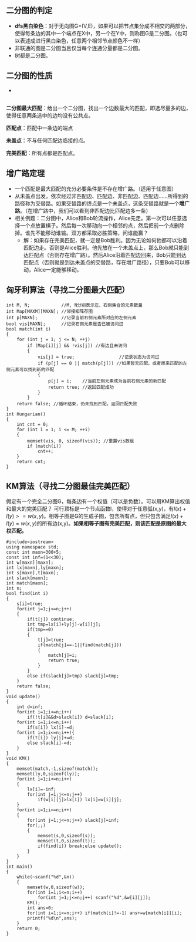 ## 二分图的判定
- **dfs黑白染色**：对于无向图G=(V,E)，如果可以把节点集分成不相交的两部分，使得每条边的其中一个端点在X中，另一个在Y中，则称图G是二分图。（也可以表述成进行黑白染色，任意两个相邻节点颜色不一样）
- 非联通的图是二分图当且仅当每个连通分量都是二分图。
- 树都是二分图。
## 二分图的性质
- 
##

**二分图最大匹配**：给出一个二分图，找出一个边数最大的匹配，即选尽量多的边，使得任意两条选中的边均没有公共点。

**匹配点**：匹配中一条边的端点

**未盖点**：不与任何匹配边临接的点。

**完美匹配**：所有点都是匹配点。

## 增广路定理
- 一个匹配是最大匹配的充分必要条件是不存在增广路。（适用于任意图）
- 从未盖点出发，依次经过非匹配边、匹配边、非匹配边、匹配边......所得到的路径称为交替路。如果交替路的终点是一个未盖点，这条交替路就是一个**增广路**。（在增广路中，我们可以看到非匹配边比匹配边多一条）
- 相关例题：二分图中，Alice和Bob轮流操作，Alice先走。第一次可以任意选择一个点放置棋子。然后每一次移动向一个相邻的点，然后把前一个点删除掉。谁先不能移动谁输。双方都采取必胜策略，问谁能赢？
  - 解：如果存在完美匹配，就一定是Bob胜利。因为无论如何他都可以沿着匹配边走。否则是Alice胜利。他先放在一个未盖点上，那么Bob就只能到达匹配点（否则存在增广路）。然后Alice沿着匹配边回来，Bob只能到达匹配点（否则就是到达未盖点的交替路，存在增广路径），只要Bob可以移动，Alice一定能够移动。

## 匈牙利算法（寻找二分图最大匹配）
```
int M, N;            //M, N分别表示左、右侧集合的元素数量
int Map[MAXM][MAXN]; //邻接矩阵存图
int p[MAXN];         //记录当前右侧元素所对应的左侧元素
bool vis[MAXN];      //记录右侧元素是否已被访问过
bool match(int i)
{
    for (int j = 1; j <= N; ++j)
        if (Map[i][j] && !vis[j]) //有边且未访问
        {
            vis[j] = true;                 //记录状态为访问过
            if (p[j] == 0 || match(p[j])) //如果暂无匹配，或者原来匹配的左侧元素可以找到新的匹配
            {
                p[j] = i;    //当前左侧元素成为当前右侧元素的新匹配
                return true; //返回匹配成功
            }
        }
    return false; //循环结束，仍未找到匹配，返回匹配失败
}
int Hungarian()
{
    int cnt = 0;
    for (int i = 1; i <= M; ++i)
    {
        memset(vis, 0, sizeof(vis)); //重置vis数组
        if (match(i))
            cnt++;
    }
    return cnt;
}
```

## KM算法（寻找二分图最佳完美匹配）
假定有一个完全二分图G，每条边有一个权值（可以是负数）。可以用KM算出权值和最大的完美匹配？
可行顶标是一个节点函数l，使得对于任意弧(x,y)，有$l(x)+l(y)>=w(x,y)$。相等子图是G的生成子图，包含所有点，但只包含满足$l(x)+l(y)=w(x,y)$的所有边(x,y)。**如果相等子图有完美匹配，则该匹配是原图的最大权匹配。**

```
#include<iostream>
using namespace std;
const int maxn=300+5;
const int inf=(1<<30);
int w[maxn][maxn];
int lx[maxn],ly[maxn];
int s[maxn],t[maxn];
int slack[maxn];
int match[maxn];
int n;
bool find(int i)
{
    s[i]=true;
    for(int j=1;j<=n;j++)
    {
        if(t[j]) continue;
        int tmp=lx[i]+ly[j]-w[i][j];
        if(tmp==0)
        {
            t[j]=true;
            if(match[j]==-1||find(match[j]))
            {
                match[j]=i;
                return true;
            }
        }
        else if(slack[j]>tmp) slack[j]=tmp;
    }
    return false;
}
void update()
{
    int d=inf;
    for(int i=1;i<=n;i++)
        if(!t[i]&&d>slack[i]) d=slack[i];
    for(int i=1;i<=n;i++)
        if(s[i]) lx[i]-=d;
    for(int i=1;i<=n;i++){
        if(t[i]) ly[i]+=d;
        else slack[i]-=d;
    }
}
void KM()
{
    memset(match,-1,sizeof(match));
    memset(ly,0,sizeof(ly));
    for(int i=1;i<=n;i++)
    {
        lx[i]=-inf;
        for(int j=1;j<=n;j++)
            if(w[i][j]>lx[i]) lx[i]=w[i][j];
    }
    for(int i=1;i<=n;i++)
    {
        for(int j=1;j<=n;j++) slack[j]=inf;
        for(;;)
        {
            memset(s,0,sizeof(s));
            memset(t,0,sizeof(t));
            if(find(i)) break;else update();
        }
    }
}
int main()
{
    while(~scanf("%d",&n))
    {
        memset(w,0,sizeof(w));
        for(int i=1;i<=n;i++)
            for(int j=1;j<=n;j++) scanf("%d",&w[i][j]);
        KM();
        int ans=0;
        for(int i=1;i<=n;i++) if(match[i]!=-1) ans+=w[match[i]][i];
        printf("%d\n",ans);
    }
    return 0;
}
```

